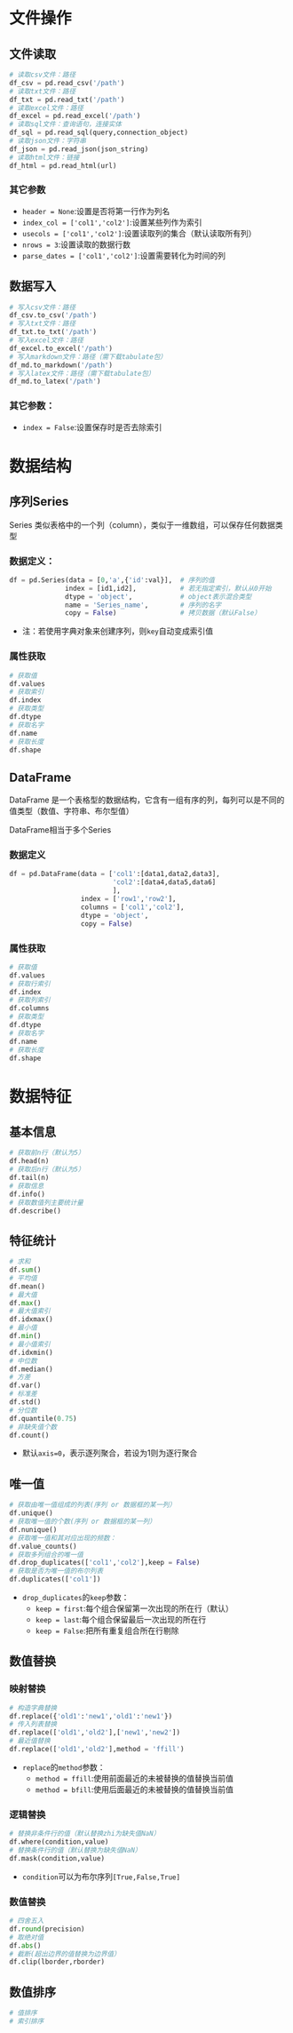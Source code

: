 # 文件操作
## 文件读取
```python
# 读取csv文件：路径
df_csv = pd.read_csv('/path')
# 读取txt文件：路径
df_txt = pd.read_txt('/path')
# 读取excel文件：路径
df_excel = pd.read_excel('/path')
# 读取sql文件：查询语句，连接实体
df_sql = pd.read_sql(query,connection_object)
# 读取json文件：字符串
df_json = pd.read_json(json_string)
# 读取html文件：链接
df_html = pd.read_html(url)
```
### 其它参数
- `header = None`:设置是否将第一行作为列名
- `index_col = ['col1','col2']`:设置某些列作为索引
- `usecols = ['col1','col2']`:设置读取列的集合（默认读取所有列）
- `nrows = 3`:设置读取的数据行数
- `parse_dates = ['col1','col2']`:设置需要转化为时间的列

## 数据写入
```python
# 写入csv文件：路径
df_csv.to_csv('/path')
# 写入txt文件：路径
df_txt.to_txt('/path')
# 写入excel文件：路径
df_excel.to_excel('/path')
# 写入markdown文件：路径（需下载tabulate包）
df_md.to_markdown('/path')
# 写入latex文件：路径（需下载tabulate包）
df_md.to_latex('/path')
```
### 其它参数：
- `index = False`:设置保存时是否去除索引
# 数据结构
## 序列Series
Series 类似表格中的一个列（column），类似于一维数组，可以保存任何数据类型
### 数据定义：
```python
df = pd.Series(data = [0,'a',{'id':val}],  # 序列的值
			  index = [id1,id2],           # 若无指定索引，默认从0开始
			  dtype = 'object',            # object表示混合类型
			  name = 'Series_name',        # 序列的名字
			  copy = False)                # 拷贝数据（默认False）
```
- 注：若使用字典对象来创建序列，则`key`自动变成索引值
### 属性获取
```python
# 获取值
df.values
# 获取索引
df.index
# 获取类型
df.dtype
# 获取名字
df.name
# 获取长度
df.shape
```

## DataFrame
DataFrame 是一个表格型的数据结构，它含有一组有序的列，每列可以是不同的值类型（数值、字符串、布尔型值）

DataFrame相当于多个Series
### 数据定义
```python
df = pd.DataFrame(data = ['col1':[data1,data2,data3],
						  'col2':[data4,data5,data6]
						  ],
				  index = ['row1','row2'],
				  columns = ['col1','col2'],
				  dtype = 'object',
				  copy = False)
```

### 属性获取
```python
# 获取值
df.values
# 获取行索引
df.index
# 获取列索引
df.columns
# 获取类型
df.dtype
# 获取名字
df.name
# 获取长度
df.shape
```

# 数据特征
## 基本信息
```python
# 获取前n行（默认为5）
df.head(n)
# 获取后n行（默认为5）
df.tail(n)
# 获取信息
df.info()
# 获取数值列主要统计量
df.describe()
```

## 特征统计
```python
# 求和
df.sum()
# 平均值
df.mean()
# 最大值
df.max()
# 最大值索引
df.idxmax()
# 最小值
df.min()
# 最小值索引
df.idxmin()
# 中位数
df.median()
# 方差
df.var()
# 标准差
df.std()
# 分位数
df.quantile(0.75)
# 非缺失值个数
df.count()
```
- 默认`axis=0`，表示逐列聚合，若设为1则为逐行聚合

## 唯一值
```python
# 获取由唯一值组成的列表(序列 or 数据框的某一列）
df.unique()
# 获取唯一值的个数(序列 or 数据框的某一列）
df.nunique()
# 获取唯一值和其对应出现的频数：
df.value_counts()
# 获取多列组合的唯一值
df.drop_duplicates(['col1','col2'],keep = False)
# 获取是否为唯一值的布尔列表
df.duplicates(['col1'])
```
- `drop_duplicates`的`keep`参数：
	- `keep = first`:每个组合保留第一次出现的所在行（默认）
	- `keep = last`:每个组合保留最后一次出现的所在行
	- `keep = False`:把所有重复组合所在行剔除

## 数值替换
### 映射替换
```python
# 构造字典替换
df.replace({'old1':'new1','old1':'new1'})
# 传入列表替换
df.replace(['old1','old2'],['new1','new2'])
# 最近值替换
df.replace(['old1','old2'],method = 'ffill')
```
- `replace`的`method`参数：
	- `method = ffill`:使用前面最近的未被替换的值替换当前值
	- `method = bfill`:使用后面最近的未被替换的值替换当前值
### 逻辑替换
```python
# 替换非条件行的值（默认替换zhi为缺失值NaN）
df.where(condition,value)
# 替换条件行的值（默认替换为缺失值NaN）
df.mask(condition,value)
```
- `condition`可以为布尔序列`[True,False,True]`
### 数值替换
```python
# 四舍五入
df.round(precision)
# 取绝对值
df.abs()
# 截断(超出边界的值替换为边界值）
df.clip(lborder,rborder)
```

## 数值排序
```python
# 值排序
# 索引排序
```





